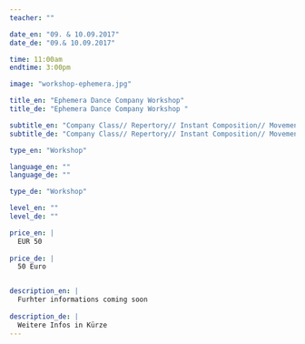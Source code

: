 ```yaml
---
teacher: ""

date_en: "09. & 10.09.2017"
date_de: "09.& 10.09.2017"

time: 11:00am
endtime: 3:00pm

image: "workshop-ephemera.jpg"

title_en: "Ephemera Dance Company Workshop"
title_de: "Ephemera Dance Company Workshop "

subtitle_en: "Company Class// Repertory// Instant Composition// Movement Research "
subtitle_de: "Company Class// Repertory// Instant Composition// Movement Research "

type_en: "Workshop"

language_en: ""
language_de: ""

type_de: "Workshop"

level_en: ""
level_de: ""

price_en: |
  EUR 50
  
price_de: |
  50 Euro


description_en: |
  Furhter informations coming soon
  
description_de: |
  Weitere Infos in Kürze  
---
```



